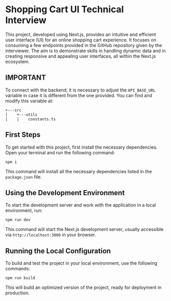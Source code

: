 # Shopping Cart UI Technical Interview

This project, developed using Next.js, provides an intuitive and efficient user interface (UI) for an online shopping cart experience. It focuses on consuming a few endpoints provided in the GitHub repository given by the interviewer. The aim is to demonstrate skills in handling dynamic data and in creating responsive and appealing user interfaces, all within the Next.js ecosystem.

## IMPORTANT

To connect with the backend, it is necessary to adjust the `API_BASE_URL` variable in case it is different from the one provided. You can find and modify this variable at:
```
+---src       
|    +---utils
|    |    constants.ts
```

## First Steps

To get started with this project, first install the necessary dependencies. Open your terminal and run the following command:
```
npm i
```
This command will install all the necessary dependencies listed in the `package.json` file.

## Using the Development Environment

To start the development server and work with the application in a local environment, run:
```
npm run dev
```
This command will start the Next.js development server, usually accessible via `http://localhost:3000` in your browser.

## Running the Local Configuration

To build and test the project in your local environment, use the following commands:
```
npm run build
```
This will build an optimized version of the project, ready for deployment in production.







